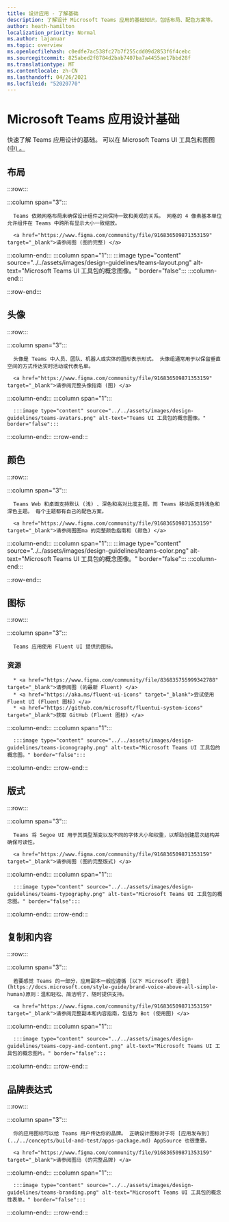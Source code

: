 ```yaml
---
title: 设计应用 - 了解基础
description: 了解设计 Microsoft Teams 应用的基础知识，包括布局、配色方案等。
author: heath-hamilton
localization_priority: Normal
ms.author: lajanuar
ms.topic: overview
ms.openlocfilehash: c0edfe7ac538fc27b7f255cdd09d2853f6f4cebc
ms.sourcegitcommit: 825abed2f8784d2bab7407ba7a4455ae17bbd28f
ms.translationtype: MT
ms.contentlocale: zh-CN
ms.lasthandoff: 04/26/2021
ms.locfileid: "52020770"
---
```

# <a name="microsoft-teams-app-design-fundamentals"></a>Microsoft Teams 应用设计基础

快速了解 Teams 应用设计的基础。 可以在 Microsoft Teams UI 工具包和图图 (<a href="https://www.figma.com/community/file/916836509871353159" target="_blank">中) 。 </a>

## <a name="layout"></a>布局

:::row:::

   :::column span="3":::

      Teams 依赖网格布局来确保设计组件之间保持一致和美观的关系。 网格的 4 像素基本单位允许组件在 Teams 中跨所有显示大小一致缩放。

      <a href="https://www.figma.com/community/file/916836509871353159" target="_blank">请参阅图 (图的完整) </a>

   :::column-end:::
   :::column span="1":::
      :::image type="content" source="../../assets/images/design-guidelines/teams-layout.png" alt-text="Microsoft Teams UI 工具包的概念图像。" border="false":::
   :::column-end:::

:::row-end:::

## <a name="avatars"></a>头像

:::row:::

   :::column span="3":::

      头像是 Teams 中人员、团队、机器人或实体的图形表示形式。 头像组通常用于以保留垂直空间的方式传达实时活动或代表名单。 

      <a href="https://www.figma.com/community/file/916836509871353159" target="_blank">请参阅完整头像指南 (图) </a>

   :::column-end:::
   :::column span="1":::

      :::image type="content" source="../../assets/images/design-guidelines/teams-avatars.png" alt-text="Teams UI 工具包的概念图像。" border="false":::

   :::column-end:::
:::row-end:::

## <a name="colors"></a>颜色

:::row:::

   :::column span="3":::

      Teams Web 和桌面支持默认 (浅) 、深色和高对比度主题，而 Teams 移动版支持浅色和深色主题。 每个主题都有自己的配色方案。

      <a href="https://www.figma.com/community/file/916836509871353159" target="_blank">请参阅图图ma 的完整颜色指南和 (颜色) </a>

   :::column-end:::
   :::column span="1":::
      :::image type="content" source="../../assets/images/design-guidelines/teams-color.png" alt-text="Microsoft Teams UI 工具包的概念图像。" border="false":::
   :::column-end:::

:::row-end:::

## <a name="iconography"></a>图标

:::row:::

   :::column span="3":::

      Teams 应用使用 Fluent UI 提供的图标。

### <a name="resources"></a>资源

      * <a href="https://www.figma.com/community/file/836835755999342788" target="_blank">请参阅图 (的最新 Fluent) </a>
      * <a href="https://aka.ms/fluent-ui-icons" target="_blank">尝试使用 Fluent UI (Fluent 图标) </a>
      * <a href="https://github.com/microsoft/fluentui-system-icons" target="_blank">获取 GitHub (Fluent 图标) </a>

   :::column-end:::
   :::column span="1":::

      :::image type="content" source="../../assets/images/design-guidelines/teams-iconography.png" alt-text="Microsoft Teams UI 工具包的概念图。" border="false":::

   :::column-end:::
:::row-end:::

## <a name="typography"></a>版式

:::row:::

   :::column span="3":::

      Teams 将 Segoe UI 用于其类型渐变以及不同的字体大小和权重，以帮助创建层次结构并确保可读性。

      <a href="https://www.figma.com/community/file/916836509871353159" target="_blank">请参阅图 (图的完整版式) </a>

   :::column-end:::
   :::column span="1":::

      :::image type="content" source="../../assets/images/design-guidelines/teams-typography.png" alt-text="Microsoft Teams UI 工具包的概念图。" border="false":::

   :::column-end:::
:::row-end:::

## <a name="copy-and-content"></a>复制和内容

:::row:::

   :::column span="3":::

      若要感觉 Teams 的一部分，应用副本一般应遵循 [以下 Microsoft 语音](https://docs.microsoft.com/style-guide/brand-voice-above-all-simple-human)原则：温和轻松、简洁明了、随时提供支持。

      <a href="https://www.figma.com/community/file/916836509871353159" target="_blank">请参阅完整副本和内容指南，包括为 Bot (使用图) </a>

   :::column-end:::
   :::column span="1":::

      :::image type="content" source="../../assets/images/design-guidelines/teams-copy-and-content.png" alt-text="Microsoft Teams UI 工具包的概念图片。" border="false":::

   :::column-end:::
:::row-end:::

## <a name="brand-expression"></a>品牌表达式

:::row:::

   :::column span="3":::

      你的应用图标可以给 Teams 用户传达你的品牌。 正确设计图标对于将 [应用发布到](../../concepts/build-and-test/apps-package.md) AppSource 也很重要。

      <a href="https://www.figma.com/community/file/916836509871353159" target="_blank">请参阅图马 (的完整品牌) </a>

   :::column-end:::
   :::column span="1":::

      :::image type="content" source="../../assets/images/design-guidelines/teams-branding.png" alt-text="Microsoft Teams UI 工具包的概念性表单。" border="false":::

   :::column-end:::
:::row-end:::
